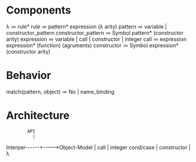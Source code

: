 Components
==========

λ                   ≔ rule*
rule                ≔ pattern* expression 
                      (λ arity)
pattern             ≔ variable
                    | constructor_pattern
constructor_pattern ≔ Symbol pattern*
                              (constructor arity) 
expression          ≔ variable
                    | call
                    | constructor
                    | integer
call                ≔ expression expression*
                      (function) (agruments)
constructor         ≔ Symbol expression*
                              (constructor arity)

Behavior
========

match(pattern, object) ≔ No | name_binding




Architecture
============

            API
              |
Interper------+---->Object-Model
              |
call          |     integer
cond/case     |     constructor
              |     λ